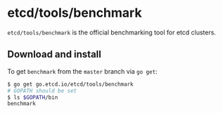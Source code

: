 # etcd/tools/benchmark

`etcd/tools/benchmark` is the official benchmarking tool for etcd clusters.

## Download and install
To get `benchmark` from the `master` branch via `go get`:
```sh
$ go get go.etcd.io/etcd/tools/benchmark
# GOPATH should be set
$ ls $GOPATH/bin
benchmark
```
